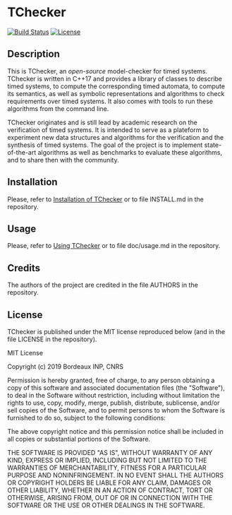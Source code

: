 # TChecker

[![Build Status](https://travis-ci.org/ticktac-project/tchecker.svg?branch=master)](https://travis-ci.org/ticktac-project/tchecker)
[![License](https://img.shields.io/badge/license-MIT-informational.svg)](https://github.com/ticktac-project/tchecker/blob/master/LICENSE)


## Description

This is TChecker, an *open-source* model-checker for timed systems. TChecker is
written in C++17 and provides a library of classes to describe timed systems,
to compute the corresponding timed automata, to compute its semantics, as well
as symbolic representations and algorithms to check requirements over timed
systems. It also comes with tools to run these algorithms from the command
line.

TChecker originates and is still lead by academic research on the verification
of timed systems. It is intended to serve as a plateform to experiment new data
structures and algorithms for the verification and the synthesis of timed
systems. The goal of the project is to implement state-of-the-art algorithms as
well as benchmarks to evaluate these algorithms, and to share then with the
community.

## Installation

Please, refer to [Installation of TChecker](https://github.com/fredher/tchecker/wiki/Installation-of-TChecker) or to file INSTALL.md in the repository.

## Usage

Please, refer to [Using TChecker](https://github.com/fredher/tchecker/wiki/Using-TChecker) or to file doc/usage.md in the repository.

## Credits

The authors of the project are credited in the file AUTHORS in the repository.

## License

TChecker is published under the MIT license reproduced below (and in the file
LICENSE in the repository).

MIT License

Copyright (c) 2019 Bordeaux INP, CNRS

Permission is hereby granted, free of charge, to any person obtaining a copy
of this software and associated documentation files (the "Software"), to deal
in the Software without restriction, including without limitation the rights
to use, copy, modify, merge, publish, distribute, sublicense, and/or sell
copies of the Software, and to permit persons to whom the Software is
furnished to do so, subject to the following conditions:

The above copyright notice and this permission notice shall be included in all
copies or substantial portions of the Software.

THE SOFTWARE IS PROVIDED "AS IS", WITHOUT WARRANTY OF ANY KIND, EXPRESS OR
IMPLIED, INCLUDING BUT NOT LIMITED TO THE WARRANTIES OF MERCHANTABILITY,
FITNESS FOR A PARTICULAR PURPOSE AND NONINFRINGEMENT. IN NO EVENT SHALL THE
AUTHORS OR COPYRIGHT HOLDERS BE LIABLE FOR ANY CLAIM, DAMAGES OR OTHER
LIABILITY, WHETHER IN AN ACTION OF CONTRACT, TORT OR OTHERWISE, ARISING FROM,
OUT OF OR IN CONNECTION WITH THE SOFTWARE OR THE USE OR OTHER DEALINGS IN THE
SOFTWARE.
